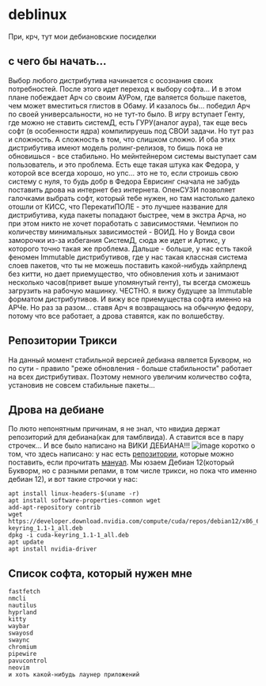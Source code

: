 # deblinux
При, крч, тут мои дебиановские посиделки


## с чего бы начать...
Выбор любого дистрибутива начинается с осознания своих потребностей. После этого идет переход к выбору софта... И в этом плане побеждает Арч со своим АУРом, где валяется больше пакетов, чем может вместиться глистов в Обаму. 
И казалось бы... победил Арч по своей универсальности, но не тут-то было. В игру вступает Генту, где можно не ставить системД, есть ГУРУ(аналог аура), так еще весь софт (в особенности ядра) компилируешь под СВОИ задачи. Но тут раз и сложность. А сложность в том, что слишком сложно. И оба этих дистрибутива имеют модель ролинг-релизов, то бишь пока не обновишься - все стабильно. Но мейнтейнером системы выступает сам пользователь, и это проблема. Есть еще такая штука как Федора, у которой все всегда хорошо, но упс... это не то, если строишь свою систему с нуля, то будь добр в Федора Еврисинг сначала не забудь поставить дрова на интернет без интернета. ОпенСУЗИ позволяет галочками выбрать софт, который тебе нужен, но там настолько далеко отошли от КИСС, что ПерекатиПОЛЕ - это лучшее название для дистрибутива, куда пакеты попадают быстрее, чем в экстра Арча, но при этом никто не хочет поработать с зависимостями. Чемпион по количеству минимальных зависимостей - ВОИД. Но у Воида свои заморочки из-за избегания СистемД, сюда же идет и Артикс, у которого точно такая же проблема. Дальше - больше, у нас есть такой феномен Immutable дистрибутивов, где у нас такая классная система слоев пакетов, что ты не можешь поставить какой-нибудь хайпрленд без китти, но дает приемущество, что обновления хоть и занимают несколько часов(привет выше упомянутый генту), ты всегда сможешь загрузить на рабочую машинку.
ЧЕСТНО. я вижу будущее за Immutable форматом дистрибутивов. И вижу все приемущества софта именно на АРЧе. Но раз за разом... ставя Арч я возвращаюсь на обычную федору, потому что все работает, а дрова ставятся, как по волшебству.


## Репозитории Трикси
На данный момент стабильной версией дебиана является Букворм, но по сути - правило "реже обновления - больше стабильности" работает на всех дистрибутивах. Поэтому немного увеличим количество софта, установив не совсем стабильные пакеты...
## Дрова на дебиане
По люто непонятным причинам, я не знал, что нвидиа держат репозиторий для дебиана(как для тамблвида). А ставится все в пару строчек... И все было написано на ВИКИ ДЕБИАНА!!!
![image](https://github.com/user-attachments/assets/c02dd3ce-da90-48f7-bd15-78b79a7b35f9)
коротко о том, что здесь написано: у нас есть [репозитории](https://developer.download.nvidia.com/compute/cuda/repos), которые можно поставить, если прочитать [мануал](https://docs.nvidia.com/datacenter/tesla/driver-installation-guide).
Мы юзаем Дебиан 12(который Букворм, но с разными репами, в том числе трикси, но пока что именно дебиан 12), и вот такие строчки у нас:
```
apt install linux-headers-$(uname -r)
apt install software-properties-common wget
add-apt-repository contrib
wget https://developer.download.nvidia.com/compute/cuda/repos/debian12/x86_64/cuda-keyring_1.1-1_all.deb
dpkg -i cuda-keyring_1.1-1_all.deb
apt update
apt install nvidia-driver
```
## Список софта, который нужен мне
```
fastfetch
nmcli
nautilus
hyprland
kitty
waybar
swayosd
swaync
chromium
pipewire
pavucontrol
neovim
и хоть какой-нибудь лаунер приложений
```


